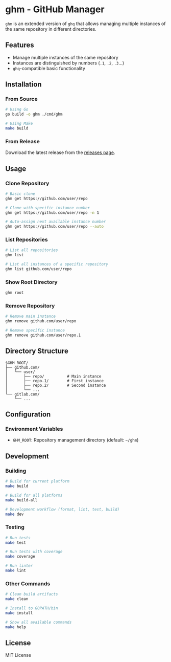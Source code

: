 # ghm - GitHub Manager

`ghm` is an extended version of `ghq` that allows managing multiple instances of the same repository in different directories.

## Features

- Manage multiple instances of the same repository
- Instances are distinguished by numbers (`.1`, `.2`, `.3`...)
- `ghq`-compatible basic functionality

## Installation

### From Source

```bash
# Using Go
go build -o ghm ./cmd/ghm

# Using Make
make build
```

### From Release

Download the latest release from the [releases page](https://github.com/Cassin01/ghm/releases).

## Usage

### Clone Repository

```bash
# Basic clone
ghm get https://github.com/user/repo

# Clone with specific instance number
ghm get https://github.com/user/repo -n 1

# Auto-assign next available instance number
ghm get https://github.com/user/repo --auto
```

### List Repositories

```bash
# List all repositories
ghm list

# List all instances of a specific repository
ghm list github.com/user/repo
```

### Show Root Directory

```bash
ghm root
```

### Remove Repository

```bash
# Remove main instance
ghm remove github.com/user/repo

# Remove specific instance
ghm remove github.com/user/repo.1
```

## Directory Structure

```
$GHM_ROOT/
├── github.com/
│   └── user/
│       ├── repo/          # Main instance
│       ├── repo.1/        # First instance
│       ├── repo.2/        # Second instance
│       └── ...
└── gitlab.com/
    └── ...
```

## Configuration

### Environment Variables

- `GHM_ROOT`: Repository management directory (default: `~/ghm`)

## Development

### Building

```bash
# Build for current platform
make build

# Build for all platforms
make build-all

# Development workflow (format, lint, test, build)
make dev
```

### Testing

```bash
# Run tests
make test

# Run tests with coverage
make coverage

# Run linter
make lint
```

### Other Commands

```bash
# Clean build artifacts
make clean

# Install to GOPATH/bin
make install

# Show all available commands
make help
```

## License

MIT License
